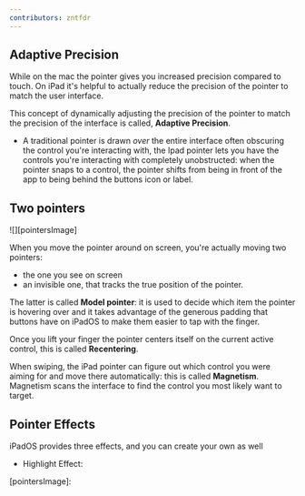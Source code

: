 ```yaml
---
contributors: zntfdr
---
```


## Adaptive Precision

 While on the mac the pointer gives you increased precision compared to touch. On iPad it's helpful to actually reduce the precision of the pointer to match the user interface.  

 This concept of dynamically adjusting the precision of the pointer to match the precision of the interface is called, **Adaptive Precision**.

 - A traditional pointer is drawn _over_ the entire interface often obscuring the control you're interacting with, the Ipad pointer lets you have the controls you're interacting with completely unobstructed: when the pointer snaps to a control, the pointer shifts from being in front of the app to being behind the buttons icon or label. 

 ## Two pointers

 ![][pointersImage]

 When you move the pointer around on screen, you're actually moving two pointers: 
 - the one you see on screen
 - an invisible one, that tracks the true position of the pointer. 

The latter is called **Model pointer**: it is used to decide which item the pointer is hovering over and it takes advantage of the generous padding that buttons have on iPadOS to make them easier to tap with the finger. 

Once you lift your finger the pointer centers itself on the current active control, this is called **Recentering**.

When swiping, the iPad pointer can figure out which control you were aiming for and move there automatically: this is called **Magnetism**. Magnetism scans the interface to find the control you most likely want to target. 

## Pointer Effects

iPadOS provides three effects, and you can create your own as well

- Highlight Effect:

[pointersImage]: